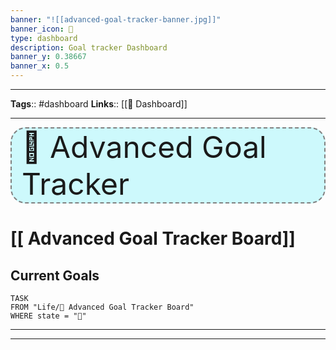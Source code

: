 ```yaml
---
banner: "![[advanced-goal-tracker-banner.jpg]]"
banner_icon: 🗻
type: dashboard
description: Goal tracker Dashboard
banner_y: 0.38667
banner_x: 0.5
---
```


---
**Tags**:: #dashboard
**Links**:: [[📰 Dashboard]]

---


<div style="
	padding-left: 16px;
	border-radius: 24px;
	border: 2px dashed grey;
	 font-size: 48px;
	 background-color: rgba(17, 233, 248, 0.2);
	 ">🗻 Advanced Goal Tracker</div>


# [[ Advanced Goal Tracker Board]]


## Current Goals
```dataview
TASK
FROM "Life/🗻 Advanced Goal Tracker Board"
WHERE state = "🚧"
```

---
---
